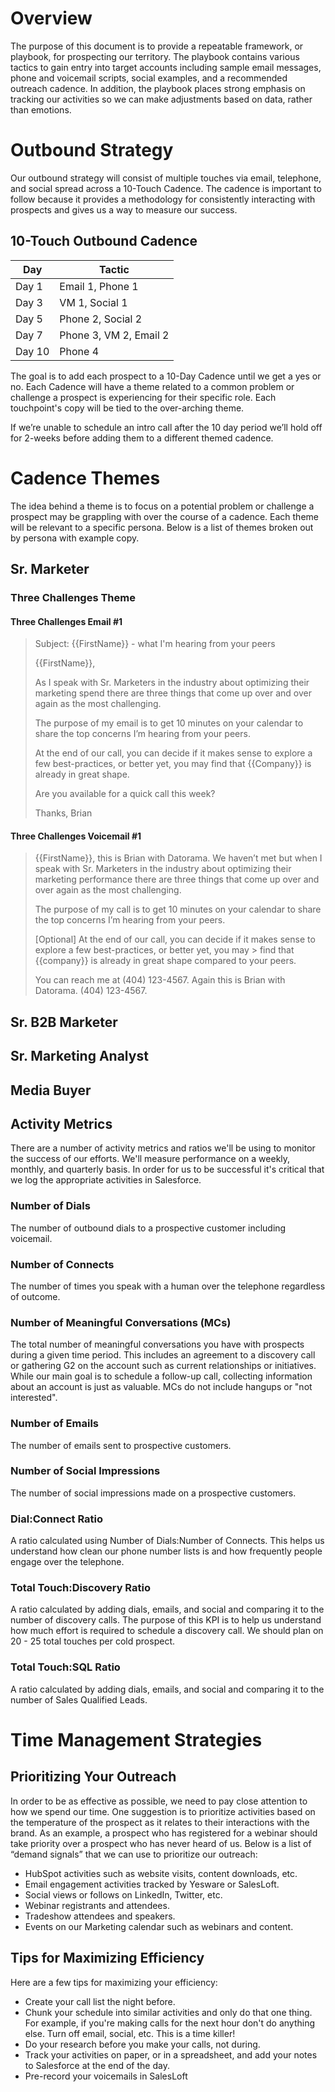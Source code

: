# Overview

The purpose of this document is to provide a repeatable framework, or playbook, for prospecting our territory. The playbook contains various tactics to gain entry into target accounts including sample email messages, phone and voicemail scripts, social examples, and a recommended outreach cadence. In addition, the playbook places strong emphasis on tracking our activities so we can make adjustments based on data, rather than emotions. 

# Outbound Strategy

Our outbound strategy will consist of multiple touches via email, telephone, and social spread across a 10-Touch Cadence. The
cadence is important to follow because it provides a methodology for consistently interacting with prospects and gives us a way to measure our success. 

## 10-Touch Outbound Cadence
 
 Day | Tactic
 -------------| -------------
 Day 1 | Email 1, Phone 1
 Day 3 | VM 1, Social 1
 Day 5 | Phone 2, Social 2
 Day 7 | Phone 3, VM 2, Email 2
 Day 10| Phone 4
 
The goal is to add each prospect to a 10-Day Cadence until we get a yes or no.  Each Cadence will have a theme related to a common problem or challenge a prospect is experiencing for their specific role. Each touchpoint's copy will be tied to the over-arching theme. 

If we’re unable to schedule an intro call after the 10 day period we’ll hold off for 2-weeks before adding them to a different themed cadence. 

# Cadence Themes
The idea behind a theme is to focus on a potential problem or challenge a prospect may be grappling with over the course of a cadence. Each theme will be relevant to a specific persona. Below is a list of themes broken out by persona with example copy.

## Sr. Marketer
### Three Challenges Theme
#### Three Challenges Email \#1
> Subject: \{\{FirstName\}\} - what I'm hearing from your peers
>
> \{\{FirstName\}\}, 
>
> As I speak with Sr. Marketers in the industry about optimizing their marketing spend there are three things that come up 
> over and over again as the most challenging. 
>
> The purpose of my email is to get 10 minutes on your calendar to share the top concerns I’m hearing from your peers. 
>
> At the end of our call, you can decide if it makes sense to explore a few best-practices, or better yet, you may find that 
> \{\{Company\}\} is already in great shape. 
> 
> Are you available for a quick call this week?
> 
> Thanks, 
> Brian 

#### Three Challenges Voicemail \#1
> \{\{FirstName\}\}, this is Brian with Datorama. We haven’t met but when I speak with Sr. Marketers in the industry about
> optimizing their marketing performance there are three things that come up over and over again as the most challenging.
>
>The purpose of my call is to get 10 minutes on your calendar to share the top concerns I’m hearing from your peers.
>
>[Optional] At the end of our call, you can decide if it makes sense to explore a few best-practices, or better yet, you may > find that \{\{company\}\} is already in great shape compared to your peers.
>
>You can reach me at (404) 123-4567. Again this is Brian with Datorama. (404) 123-4567. 



## Sr. B2B Marketer
## Sr. Marketing Analyst
## Media Buyer

## Activity Metrics
There are a number of activity metrics and ratios we'll be using to monitor the success of our efforts. We'll measure performance on a weekly, monthly, and quarterly basis. In order for us to be successful it's critical that we log the appropriate activities in Salesforce. 

### Number of Dials
The number of outbound dials to a prospective customer including voicemail.

### Number of Connects
The number of times you speak with a human over the telephone regardless of outcome. 

### Number of Meaningful Conversations (MCs)
The total number of meaningful conversations you have with prospects during a given time period. This includes an agreement to a discovery call or gathering G2 on the account such as current relationships or initiatives. While our main goal is to schedule a follow-up call, collecting information about an account is just as valuable. MCs do not include hangups or "not interested".

### Number of Emails
The number of emails sent to prospective customers. 

### Number of Social Impressions
The number of social impressions made on a prospective customers.

### Dial:Connect Ratio
A ratio calculated using Number of Dials:Number of Connects. This helps us understand how clean our phone number lists is and how frequently people engage over the telephone.

### Total Touch:Discovery Ratio
A ratio calculated by adding dials, emails, and social and comparing it to the number of discovery calls. The purpose of this KPI is to help us understand how much effort is required to schedule a discovery call. We should plan on 20 - 25 total touches per cold prospect. 

### Total Touch:SQL Ratio
A ratio calculated by adding dials, emails, and social and comparing it to the number of Sales Qualified Leads.

# Time Management Strategies

## Prioritizing Your Outreach

In order to be as effective as possible, we need to pay close attention to how we spend our time. One suggestion is to prioritize activities based on the temperature of the prospect as it relates to their interactions with the brand.  As an example, a prospect who has registered for a webinar should take priority over a prospect who has never heard of us. Below is a list of “demand signals” that we can use to prioritize our outreach: 
* HubSpot activities such as website visits, content downloads, etc.
* Email engagement activities tracked by Yesware or SalesLoft.
* Social views or follows on LinkedIn, Twitter, etc.
* Webinar registrants and attendees.
* Tradeshow attendees and speakers.
* Events on our Marketing calendar such as webinars and content. 

## Tips for Maximizing Efficiency

Here are a few tips for maximizing your efficiency: 
* Create your call list the night before.
* Chunk your schedule into similar activities and only do that one thing. For example, if you're making calls for the next hour don't do anything else. Turn off email, social, etc. This is a time killer!
* Do your research before you make your calls, not during. 
* Track your activities on paper, or in a spreadsheet, and add your notes to Salesforce at the end of the day.
* Pre-record your voicemails in SalesLoft 


